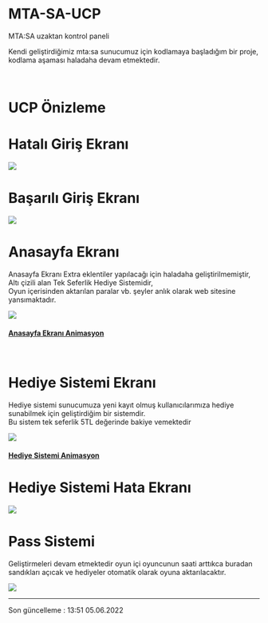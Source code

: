 # MTA-SA-UCP
MTA:SA uzaktan kontrol paneli

Kendi geliştirdiğimiz mta:sa sunucumuz için kodlamaya başladığım bir proje,
kodlama aşaması haladaha devam etmektedir.


<br>
<h1>UCP Önizleme</h1>
<h4><a href="https://streamable.com/eh8p8w"></a></h4>

<h1>Hatalı Giriş Ekranı</h1>
<img src="https://i.hizliresim.com/k80ne6b.PNG">
<br>
<h1>Başarılı Giriş Ekranı</h1>
<img src="https://i.hizliresim.com/l2oj0y4.PNG">
<br>
<h1>Anasayfa Ekranı</h1>
<p>Anasayfa Ekranı Extra eklentiler yapılacağı için haladaha geliştirilmemiştir, Altı çizili alan Tek Seferlik Hediye Sistemidir,<br>Oyun içerisinden aktarılan paralar vb. şeyler anlık olarak web sitesine yansımaktadır.</p>
<img src="https://user-images.githubusercontent.com/47367048/172047066-1c4aa4fc-33a7-4b59-9f75-fe86b0fbb80c.PNG">
<h4><a href="https://user-images.githubusercontent.com/47367048/172045597-61dbf5d3-b5cb-4085-bab8-bc054ad31744.mp4">Anasayfa Ekranı Animasyon</a></h4>
<br>
<h1>Hediye Sistemi Ekranı</h1>
<p>Hediye sistemi sunucumuza yeni kayıt olmuş kullanıcılarımıza hediye sunabilmek için geliştirdiğim bir sistemdir.<br> Bu sistem tek seferlik 5TL değerinde bakiye vemektedir</p>
<img src="https://i.hizliresim.com/efefrg0.PNG">
<h4><a href="https://user-images.githubusercontent.com/47367048/172014180-ac18fc9d-af0c-49d9-af0d-191c44cd6781.mp4">Hediye Sistemi Animasyon</a></h4>
<h1>Hediye Sistemi Hata Ekranı</h1>
<img src="https://i.hizliresim.com/k2k0lb3.PNG">
<h1>Pass Sistemi</h1>
<p>Geliştirmeleri devam etmektedir oyun içi oyuncunun saati arttıkca buradan sandıkları açıcak ve hediyeler otomatik olarak oyuna aktarılacaktır.</p>
<img src="https://i.hizliresim.com/9m2aaev.png">
<br>
<hr>
<p>Son güncelleme : 13:51 05.06.2022</p>
